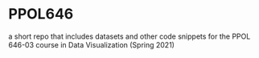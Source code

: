 # PPOL646
a short repo that includes datasets and other code snippets for the PPOL 646-03 course in Data Visualization (Spring 2021)
